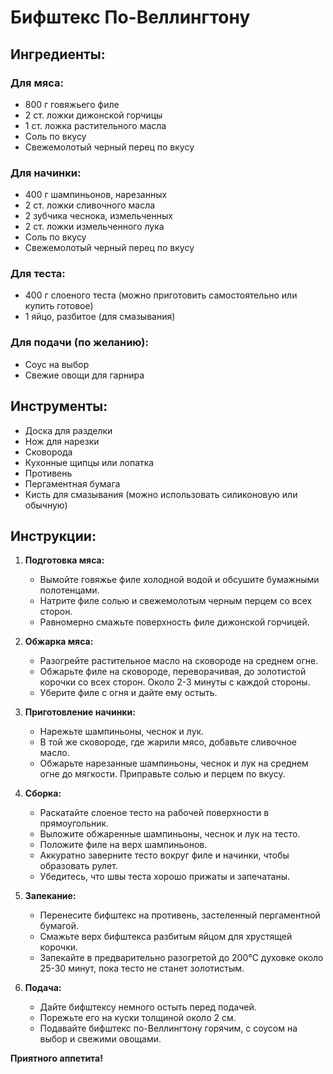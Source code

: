 # Бифштекс По-Веллингтону

## Ингредиенты:

### Для мяса:
- 800 г говяжьего филе
- 2 ст. ложки дижонской горчицы
- 1 ст. ложка растительного масла
- Соль по вкусу
- Свежемолотый черный перец по вкусу

### Для начинки:
- 400 г шампиньонов, нарезанных
- 2 ст. ложки сливочного масла
- 2 зубчика чеснока, измельченных
- 2 ст. ложки измельченного лука
- Соль по вкусу
- Свежемолотый черный перец по вкусу

### Для теста:
- 400 г слоеного теста (можно приготовить самостоятельно или купить готовое)
- 1 яйцо, разбитое (для смазывания)

### Для подачи (по желанию):
- Соус на выбор
- Свежие овощи для гарнира

## Инструменты:

- Доска для разделки
- Нож для нарезки
- Сковорода
- Кухонные щипцы или лопатка
- Противень
- Пергаментная бумага
- Кисть для смазывания (можно использовать силиконовую или обычную)

## Инструкции:

1. **Подготовка мяса:**
   - Вымойте говяжье филе холодной водой и обсушите бумажными полотенцами.
   - Натрите филе солью и свежемолотым черным перцем со всех сторон.
   - Равномерно смажьте поверхность филе дижонской горчицей.

2. **Обжарка мяса:**
   - Разогрейте растительное масло на сковороде на среднем огне.
   - Обжарьте филе на сковороде, переворачивая, до золотистой корочки со всех сторон. Около 2-3 минуты с каждой стороны.
   - Уберите филе с огня и дайте ему остыть.

3. **Приготовление начинки:**
   - Нарежьте шампиньоны, чеснок и лук.
   - В той же сковороде, где жарили мясо, добавьте сливочное масло.
   - Обжарьте нарезанные шампиньоны, чеснок и лук на среднем огне до мягкости. Приправьте солью и перцем по вкусу.

4. **Сборка:**
   - Раскатайте слоеное тесто на рабочей поверхности в прямоугольник.
   - Выложите обжаренные шампиньоны, чеснок и лук на тесто.
   - Положите филе на верх шампиньонов.
   - Аккуратно заверните тесто вокруг филе и начинки, чтобы образовать рулет.
   - Убедитесь, что швы теста хорошо прижаты и запечатаны.

5. **Запекание:**
   - Перенесите бифштекс на противень, застеленный пергаментной бумагой.
   - Смажьте верх бифштекса разбитым яйцом для хрустящей корочки.
   - Запекайте в предварительно разогретой до 200°C духовке около 25-30 минут, пока тесто не станет золотистым.

6. **Подача:**
   - Дайте бифштексу немного остыть перед подачей.
   - Порежьте его на куски толщиной около 2 см.
   - Подавайте бифштекс по-Веллингтону горячим, с соусом на выбор и свежими овощами.

**Приятного аппетита!**
